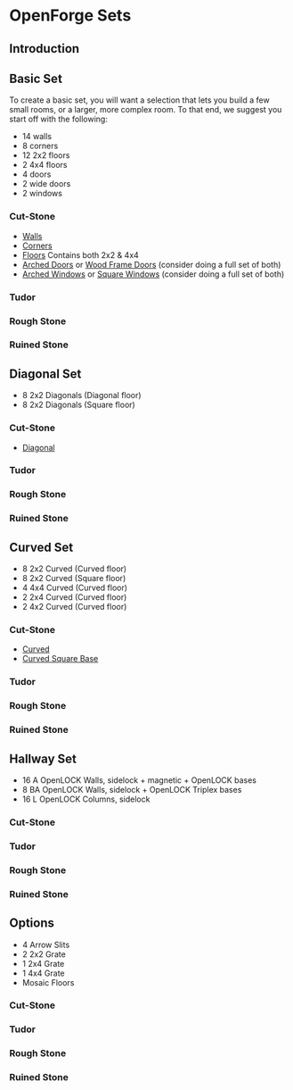 # OpenForge Sets
## Introduction

## Basic Set

To create a basic set, you will want a selection that lets you build a few small rooms, or a larger, more complex room. To that end, we suggest you start off with the following:

* 14 walls
* 8 corners
* 12 2x2 floors
* 2 4x4 floors
* 4 doors
* 2 wide doors
* 2 windows

### Cut-Stone

* [Walls](https://www.thingiverse.com/thing:1419276)
* [Corners](https://www.thingiverse.com/thing:1434550)
* [Floors](https://www.thingiverse.com/thing:1422779) Contains both 2x2 & 4x4
* [Arched Doors](https://www.thingiverse.com/thing:1440089) or [Wood Frame Doors](https://www.thingiverse.com/thing:1722459) (consider doing a full set of both)
* [Arched Windows](https://www.thingiverse.com/thing:1541301) or [Square Windows](https://www.thingiverse.com/thing:1674376) (consider doing a full set of both)

### Tudor
### Rough Stone
### Ruined Stone

## Diagonal Set

* 8 2x2 Diagonals (Diagonal floor)
* 8 2x2 Diagonals (Square floor)

### Cut-Stone
* [Diagonal](https://www.thingiverse.com/thing:1450949)

### Tudor
### Rough Stone
### Ruined Stone

## Curved Set

* 8 2x2 Curved (Curved floor)
* 8 2x2 Curved (Square floor)
* 4 4x4 Curved (Curved floor)
* 2 2x4 Curved (Curved floor)
* 2 4x2 Curved (Curved floor)

### Cut-Stone

* [Curved](https://www.thingiverse.com/thing:1456837)
* [Curved Square Base](https://www.thingiverse.com/thing:1456863)

### Tudor
### Rough Stone
### Ruined Stone

## Hallway Set

* 16 A OpenLOCK Walls, sidelock + magnetic + OpenLOCK bases
* 8 BA OpenLOCK Walls, sidelock + OpenLOCK Triplex bases
* 16 L OpenLOCK Columns, sidelock

### Cut-Stone
### Tudor
### Rough Stone
### Ruined Stone

## Options

* 4 Arrow Slits
* 2 2x2 Grate
* 1 2x4 Grate
* 1 4x4 Grate
* Mosaic Floors

### Cut-Stone
### Tudor
### Rough Stone
### Ruined Stone
